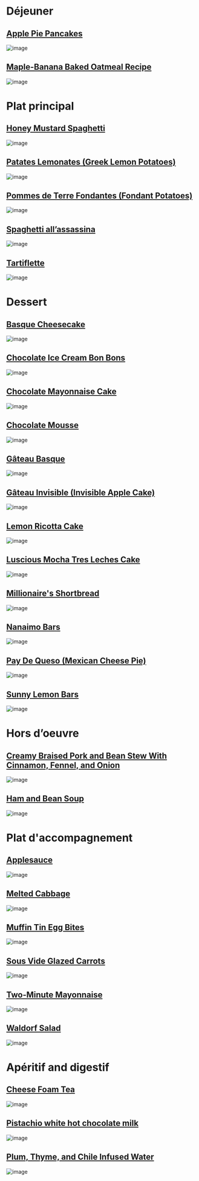 # Déjeuner
## [Apple Pie Pancakes](https://www.seriouseats.com/apple-pie-pancakes-recipe-8752129)
![image](https://www.seriouseats.com/thmb/sCnUiAAnfecUrMyLc9O_VCijnwM=/750x0/filters:no_upscale():max_bytes(150000):strip_icc()/20241121-SEA-ApplePiePancakes-RobbyLozano-Hero3-58-329096fcd0aa495ca1bd7d996499d46a.jpg)

## [Maple-Banana Baked Oatmeal Recipe](https://www.seriouseats.com/maple-banana-baked-oatmeal-recipe)
![image](https://www.seriouseats.com/thmb/DQNQbg_8ExV2VY4uXEKCoyytSQ0=/750x0/filters:no_upscale():max_bytes(150000):strip_icc()/__opt__aboutcom__coeus__resources__content_migration__serious_eats__seriouseats.com__recipes__images__2014__08__20140805-banana-baked-oatmeal.1-yvonne-ruperti-hires-7f8dca9e8ad6497e96b28cddb9ef7d3b.jpg)

# Plat principal
## [Honey Mustard Spaghetti](https://www.allrecipes.com/honey-mustard-spaghetti-recipe-8760484)
![image](https://www.allrecipes.com/thmb/TbWPlEx44kfFAkGFPhrUMxxoi3k=/0x512/filters:no_upscale():max_bytes(150000):strip_icc()/8760484_Honey-Mustard-Spaghetti_Dotdash-Meredith-Food-Studios_4x3.2-8a20d3018917441d9e9643d539745a29.jpg)

## [Patates Lemonates (Greek Lemon Potatoes)](https://www.seriouseats.com/greek-lemon-potatoes-recipe-5220151)
![image](https://www.seriouseats.com/thmb/dylnKTbz6euPVJ8XXaQsneQMGQ8=/750x0/filters:no_upscale():max_bytes(150000):strip_icc()/20220303-greek-lemon-potatoes-vicky-wasik-15-9eee1457f56b436db16cd912e1e50e5f.jpg)

## [Pommes de Terre Fondantes (Fondant Potatoes)](https://www.seriouseats.com/fondant-potatoes-recipe-5217320)
![image](https://www.seriouseats.com/thmb/gsOqzAOngFLEsDjBEg1za_ikLZg=/750x0/filters:no_upscale():max_bytes(150000):strip_icc()/20220201-fondant-potatoes-vicky-wasik-30-e4d30935f35f4a1c8140c533049e143e.jpg)

## [Spaghetti all’assassina](https://www.seriouseats.com/spaghetti-all-assassina-8733170)
![image](https://www.seriouseats.com/thmb/5MXhk4qmDn-lJAN5yrENONQit0A=/750x0/filters:no_upscale():max_bytes(150000):strip_icc()/20241024-spaghettiallassasina-AmandaSuarez13-d76f630503a04d26bb37ad4a712010d1.jpg)

## [Tartiflette](https://www.seriouseats.com/tartiflette-recipe-5217300)
![image](https://www.seriouseats.com/thmb/yQibgJOWs_lqzyB_yozA_oRLv6U=/750x0/filters:no_upscale():max_bytes(150000):strip_icc()/20220201-tartiflette-vicky-wasik-33-1387b0975ce0466d86c83ea6a8f75cd9.jpg)

# Dessert
## [Basque Cheesecake](https://www.seriouseats.com/basque-cheesecake)
![image](https://www.seriouseats.com/thmb/Q5O7cWX3fGYkTd8e1Bf-XHkgk_c=/750x0/filters:no_upscale():max_bytes(150000):strip_icc()/__opt__aboutcom__coeus__resources__content_migration__serious_eats__seriouseats.com__2021__03__20210228-basque-cheesecake-vicky-wasik-13-bcadee5c457b4564b0d11761939cfac2.jpg)

## [Chocolate Ice Cream Bon Bons](https://www.seriouseats.com/chocolate-ice-cream-bon-bon-recipe)
![image](https://www.seriouseats.com/thmb/sSexVZ-tn0vK4oj6nDzRdWn4LRo=/750x0/filters:no_upscale():max_bytes(150000):strip_icc()/__opt__aboutcom__coeus__resources__content_migration__serious_eats__seriouseats.com__recipes__images__2013__07__20130729-260987-chocolate-icecream-bonbons-1fa521da06fe4b37bd4f7359c714c199.jpg)

## [Chocolate Mayonnaise Cake](https://www.seriouseats.com/chocolate-mayonnaise-cake-recipe-8727794)
![image](https://www.seriouseats.com/thmb/12moZdZ6uwqFDnFugJWvKcAx84w=/750x0/filters:no_upscale():max_bytes(150000):strip_icc()/20241015-ChocolateMayoCake-MaureenCelestine-25-39568fdceb274ec587a02a0dfd43e8f1.jpg)

## [Chocolate Mousse](https://www.seriouseats.com/chocolate-mousse-recipe-7109970)
![image](https://www.seriouseats.com/thmb/vX75j560XNr49aW33Prtqn7GUEE=/750x0/filters:no_upscale():max_bytes(150000):strip_icc()/20230217-Chocolate-Mousse-AmandaSuarez-hero-c88c2ce9afde47d09a8b9d8d57e4434c.jpg)

## [Gâteau Basque](https://www.seriouseats.com/gateau-basque-recipe-6823020)
![image](https://www.seriouseats.com/thmb/5iDx46brMEf-gr33exSFJCPGqCo=/750x0/filters:no_upscale():max_bytes(150000):strip_icc()/10282022-GateauBasque--AmandaSuarez-StepHero-97732b2ee5564320ac863a1fb54519b3.JPG)

## [Gâteau Invisible (Invisible Apple Cake)](https://www.seriouseats.com/gateau-invisible)
![image](https://www.seriouseats.com/thmb/gVZXYu149j9nvV3YjdktjJZNCMM=/750x0/filters:no_upscale():max_bytes(150000):strip_icc()/__opt__aboutcom__coeus__resources__content_migration__serious_eats__seriouseats.com__2020__11__20201115-gateau-invisible-apple-cake-tim-chin-hero-1-cb3c0a443dc844ada1029c5b0f2a0a54.jpg)

## [Lemon Ricotta Cake](https://www.seriouseats.com/lemon-ricotta-cake-recipe-8551536)
![image](https://www.seriouseats.com/thmb/g6nGOs6Nmone4BJ5C_5hPzzhNkY=/750x0/filters:no_upscale():max_bytes(150000):strip_icc()/20240206-SEA--LemonRicottaCake-MaureenCelestine-27-d4868f9dca4542038209ca873ebff33d.jpg)

## [Luscious Mocha Tres Leches Cake](https://www.seriouseats.com/mocha-tres-leches-cake-recipe-11705224)
![image](https://www.seriouseats.com/thmb/GbLQzcLBVinwdnAzQNmzNvHoV0I=/750x0/filters:no_upscale():max_bytes(150000):strip_icc()/20250325-Mocha-Tres-Leches-Qi-Ai-hero-horizontal-angled-sliceonplate1-d28a688059d14c8faf44ba703b91475f.jpg)

## [Millionaire's Shortbread](https://www.seriouseats.com/millionaires-shortbread-recipe-8709817)
![image](https://www.seriouseats.com/thmb/Jkz1u6xdLEZ52e5qh47Gr_n5wkM=/750x0/filters:no_upscale():max_bytes(150000):strip_icc()/20240910-SEA-MillionairesShortbread-AmandaSuarez-hero-6e6073a8deb64b4faacd6d68c755599a.jpg)

## [Nanaimo Bars](https://www.seriouseats.com/best-nanaimo-bars-recipe-8671193)
![image](https://www.seriouseats.com/thmb/p151309aykeAj12C0sHaM9GxLcU=/750x0/filters:no_upscale():max_bytes(150000):strip_icc()/20240628-NanaimoBars-AmandaSuarez-hero-82c6e1320a5b4141ad9557a9800f6fed.jpg)

## [Pay De Queso (Mexican Cheese Pie)](https://www.seriouseats.com/pay-de-queso-mexican-cheese-pie-recipe-6829247)
![image](https://www.seriouseats.com/thmb/ZpUc0MSClaigapDLa--pCW6AIyQ=/750x0/filters:no_upscale():max_bytes(150000):strip_icc()/20221116-Pays-de-Queso-Amanda-Suarez-hedenote2-b9d4268e8e2b4dd28f77940582070513.JPG)

## [Sunny Lemon Bars](https://www.seriouseats.com/sunny-lemon-bars-recipe)
![image](https://www.seriouseats.com/thmb/ZXWMPVnVFhHvlrV3cNaz8qFrVvo=/750x0/filters:no_upscale():max_bytes(150000):strip_icc()/__opt__aboutcom__coeus__resources__content_migration__serious_eats__seriouseats.com__recipes__images__2016__03__20160223-lemon-bars-vicky-wasik-21-08653d6abf6c442bb524f7b9b4fc0a2b.jpg)

# Hors d’oeuvre
## [Creamy Braised Pork and Bean Stew With Cinnamon, Fennel, and Onion](https://www.seriouseats.com/creamy-braised-pork-and-bean-stew-cinnamon-fennel-and-onion-5217276)
![image](https://www.seriouseats.com/thmb/Mtr8Avn8yk2AK9SsSBB2Z3D80fo=/750x0/filters:no_upscale():max_bytes(150000):strip_icc()/porkandbeans-beauties-4-9a29bdad6c6b4af5bbd7d5dfc1e67233.jpg)

## [Ham and Bean Soup](https://www.seriouseats.com/ham-and-bean-soup-recipe-5221025)
![image](https://www.seriouseats.com/thmb/f9xsj61W86rUG9JRD3uysQiLD6w=/750x0/filters:no_upscale():max_bytes(150000):strip_icc()/20220215-Ham-and-Bean-Soup-Liz-Voltz-Hero-Horz-2-47668a2f054d4efc9041c36ad7e77359.jpg)

# Plat d'accompagnement
## [Applesauce](https://www.seriouseats.com/sweetened-spiced-applesauce-recipe)
![image](https://www.seriouseats.com/thmb/zXoxa_PgBaPAJzf9TIndCcJ90Wc=/750x0/filters:no_upscale():max_bytes(150000):strip_icc()/__opt__aboutcom__coeus__resources__content_migration__serious_eats__seriouseats.com__recipes__images__2017__11__20171019-apple-sauce-vicky-wasik-13-882419f2e13d4ed193b5d1f8512b5609.jpg)

## [Melted Cabbage](https://www.seriouseats.com/melting-cabbage-recipe-11682376)
![image](https://www.seriouseats.com/thmb/TMyiL12b_8sRwS7epUVdajmDU2w=/750x0/filters:no_upscale():max_bytes(150000):strip_icc()/20250213-SEA-MeltingCabbage-JenCausey-Beauty1-72-5edf1c4a147345ea958a83847aaa12cb.jpg)

## [Muffin Tin Egg Bites](https://www.seriouseats.com/kale-and-mushroom-egg-bites-recipe-11703113)
![image](https://www.seriouseats.com/thmb/LwC6668zeQlm0B0gRoSGh1AcJuw=/750x0/filters:no_upscale():max_bytes(150000):strip_icc()/20250226-SEA-KaleandMushroomEggBitesMuffinTin-ShriRepp-Beauty3-35-d6295f0c9eb7476eab6e3eefd8b0b914.jpg)

## [Sous Vide Glazed Carrots](https://www.seriouseats.com/sous-vide-glazed-carrots-recipe)
![image](https://www.seriouseats.com/thmb/eFrGOVv9TGoHvoYx-sMDSEDvFe4=/750x0/filters:no_upscale():max_bytes(150000):strip_icc()/sous-vide-glazed-carrots-recipe-hero-01_1-24bcf568b5f94b5b9a9e41bde0711ae0.JPG)

## [Two-Minute Mayonnaise](https://www.seriouseats.com/two-minute-mayonnaise)
![image](https://www.seriouseats.com/thmb/vD4syIQrVXiK7oEip9EPi204-6k=/750x0/filters:no_upscale():max_bytes(150000):strip_icc()/two-minute-mayonnaise-04-2512665608084cff84ce7ed03a1bec97.jpg)

## [Waldorf Salad](https://www.seriouseats.com/waldorf-salad-recipe-8748968)
![image](https://www.seriouseats.com/thmb/r-hjBLMZ_xmuXySgPgcZgLE1tmE=/750x0/filters:no_upscale():max_bytes(150000):strip_icc()/20241010-SEA-Waldorf-Salad-Lozano_3x4_517-c57d0603ff7e4ec1a201b896656ac1ee.jpg)

# Apéritif and digestif
## [Cheese Foam Tea](https://www.seriouseats.com/cheese-foam-tea-recipe-6755262)
![image](https://www.seriouseats.com/thmb/k2jRFTVaaNgEzyOpydIRCVW384w=/750x0/filters:no_upscale():max_bytes(150000):strip_icc()/20221205-Cheesefoam-Amanda-Suarez-14-e87bb57e755d4951a35751e311b1d520.JPG)

## [Pistachio white hot chocolate milk](https://www.seriouseats.com/pistachio-white-hot-chocolate-recipe-11678772)
![image](https://www.seriouseats.com/thmb/55CT06YOg6Ew1ftpfpJWhDXkeQk=/750x0/filters:no_upscale():max_bytes(150000):strip_icc()/20250212-SEA-PistacchioWhiteHotChocolate-AmandaSuarez-hero-fb91241c4e264d6da398a788a2082c99.jpg)

## [Plum, Thyme, and Chile Infused Water](https://www.seriouseats.com/plum-infused-water-recipe-7560513)
![image](https://www.seriouseats.com/thmb/Y80B3KuP6FQLN7PlL41eAktpmQ8=/750x0/filters:no_upscale():max_bytes(150000):strip_icc()/20230713-SEA-FresnoPlumThymeInfusedWaterhero-AmandaSuarez-003-6d841a7d53bc4345bce6f97c37d48e5c.jpg)